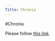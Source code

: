 ```yaml
---
Title: Chronia
---
```

#Chronia
<head><meta http-equiv="refresh" content="1; url=%base_url%/staff/adriankuhn/chronia" /></head><body><p>Please follow <a href="%base_url%/staff/adriankuhn/chronia">this link</a>.</p></body>
